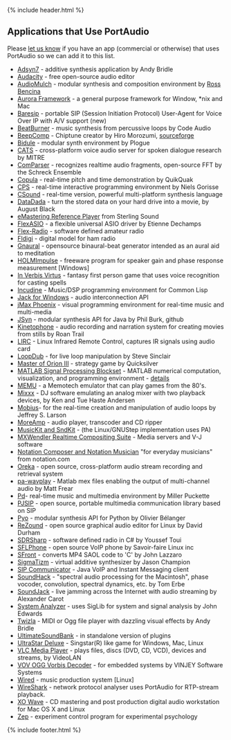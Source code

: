 {% include header.html %}

## Applications that Use PortAudio

Please [let us know](contacts.md) if you have an app (commercial or otherwise) that uses PortAudio so we can add it to this list.

- [Adsyn7](http://andybridle.co.uk/adsyn.aspx) - additive synthesis application by Andy Bridle
- [Audacity](http://audacity.sourceforge.net/) - free open-source audio editor
- [AudioMulch](http://www.audiomulch.com/) - modular synthesis and composition environment by [Ross Bencina](http://www.rossbencina.com/)
- [Aurora Framework](https://github.com/aurorafw) - a general purpose framework for Window, *nix and Mac
- [Baresip](http://www.creytiv.com/baresip) - portable SIP (Session Initiation Protocol) User-Agent for Voice Over IP with A/V support <span class="style1">(new)</span>
- [BeatBurner](http://www.beatburner.com/) - music synthesis from percussive loops by Code Audio
- [BeepComp](http://hiromorozumi.com/beepcomp/) - Chiptune creator by Hiro Morozumi, [sourceforge](https://sourceforge.net/projects/beepcomp/)
- [Bidule](http://www.plogue.com/) - modular synth environment by Plogue
- [CATS](http://communicator.sourceforge.net) - cross-platform voice audio server for spoken dialogue research by MITRE
- [ComParser](http://kmt.hku.nl/~pieter/SOFT/CMP/doc/recognition.html) - recognizes realtime audio fragments, open-source FFT by the Schreck Ensemble
- [Copula](http://www.quikquak.com) - real-time pitch and time demonstration by QuikQuak
- [CPS](http://www.bonneville.nl/) - real-time interactive programming environment by Niels Gorisse
- [CSound](http://csound.sourceforge.net/) - real-time version, powerful multi-platform synthesis language
- [DataDada](http://aug.ment.org/datadada/) - turn the stored data on your hard drive into a movie, by August Black
- [eMastering Reference Player](http://sterling-sound.com/) from Sterling Sound
- [FlexASIO](https://github.com/dechamps/FlexASIO) - a flexible universal ASIO driver by Etienne Dechamps
- [Flex-Radio](http://www.flex-radio.com/) - software defined amateur radio
- [Fldigi](http://www.w1hkj.com/) - digital model for ham radio
- [Gnaural](http://gnaural.sourceforge.net/) - opensource binaural-beat generator  intended as an aural aid to meditation
- [HOLMImpulse](http://www.holmacoustics.com/holmimpulse.php) - freeware program for speaker gain and phase response measurement [Windows]
- [In Verbis Virtus](http://www.indomitusgames.com/index.php/en/) - fantasy first person game that uses voice recognition for casting spells
- [Incudine](http://incudine.sourceforge.net/) - Music/DSP programming environment for Common Lisp
- [Jack for Windows](http://www.jackaudio.org/) - audio interconnection API
- [jMax Phoenix](http://www.jmax-phoenix.org/) - visual programming environment for real-time music and multi-media
- [JSyn](http://www.softsynth.com/jsyn/) - modular  synthesis API for Java  by Phil Burk, github
- [Kinetophone](http://savannah.nongnu.org/projects/kinetophone) - audio recording and narration system for creating movies from stills by Roan Trail
- [LIRC](http://www.lirc.org) - Linux Infrared Remote Control, captures IR signals using audio card
- [LoopDub](http://loopdub.sf.net) - for live loop manipulation by Steve Sinclair
- [Master of Orion III](http://moo3.quicksilver.com/) - strategy game by Quicksilver
- [MATLAB Signal Processing Blockset](http://www.mathworks.com.au/products/matlab/) - MATLAB numerical computation, visualization, and programming environment - [details](http://www.mathworks.com/support/solutions/en/data/1-DSWV43/index.html?product=DS&solution=1-DSWV43)
- [MEMU](http://www.nyangau.org/memu/memu.htm) - a Memotech emulator that can play games from the 80's.
- [Mixxx](http://mixxx.org/) - DJ software emulating an analog mixer with two playback devices, by Ken and Tue Haste Andersen
- [Mobius](http://www.circularlabs.com/)- for the real-time creation and manipulation of audio loops by Jeffrey S. Larson
- [MoreAmp](http://sourceforge.net/projects/moreamp/) - audio player, transcoder and CD ripper
- [MusicKit and SndKit](http://musickit.sourceforge.net/) - (the Linux/GNUStep implementation uses PA)
- [MXWendler Realtime Compositing Suite](http://www.mxwendler.net/) - Media servers and V-J software
- [Notation Composer and Notation Musician](http://www.notation.com/) "for everyday musicians" from notation.com
- [Oreka](http://oreka.sourceforge.net/) - open source, cross-platform audio stream recording and retrieval system
- [pa-wavplay](http://sourceforge.net/projects/pa-wavplay/) - Matlab mex files enabling the output of multi-channel audio by Matt Frear
- [Pd](http://www.crca.ucsd.edu/~msp/software.html)- real-time music and multimedia environment by Miller Puckette
- [PJSIP](http://www.pjsip.org/) - open source, portable multimedia communication library based on SIP
- [Pyo](https://github.com/belangeo/pyo) - modular synthesis API for Python by Olivier Bélanger
- [ReZound](http://rezound.sourceforge.net/) - open source graphical audio editor for Linux by David Durham
- [SDRSharp](http://code.google.com/p/sdrsharp/) - software defined radio in C# by Youssef Toui
- [SFLPhone](http://sflphone.org/) - open source VoIP phone by Savoir-faire Linux inc
- [SFront](http://www.cs.berkeley.edu/~lazzaro/sa/sfman/index.html) - converts MP4 SAOL code to 'C' by John Lazzaro
- [SigmaTizm](http://zetacentauri.com/software_sigmatizm.htm) - virtual additive synthesizer by Jason Champion
- [SIP Communicator](https://jitsi.org/) - Java VoIP and Instant Messaging client
- [SoundHack](http://www.soundhack.com/) - "spectral audio processing for the Macintosh", phase vocoder, convolution, spectral dynamics, etc. by Tom Erbe
- [SoundJack](http://www.soundjack.eu/) - live jamming across the Internet with audio streaming by Alexander Carot
- [System Analyzer](http://www.numerix-dsp.com/files/) - uses SigLib for system and signal analysis by John Edwards
- [Twizla](http://andybridle.co.uk/software.aspx) - MIDI or Ogg file player with dazzling visual effects by Andy Bridle
- [UltimateSoundBank](http://www.ultimatesoundbank.com/) - in standalone version of plugins
- [UltraStar Deluxe](http://ultrastardx.sourceforge.net/) - Singstar(R) like game for Windows, Mac, Linux
- [VLC Media Player](http://www.videolan.org/vlc/) - plays files, discs (DVD, CD, VCD), devices and streams, by VideoLAN
- [VOV OGG Vorbis Decoder](http://www.vinjey.com/audiocodecs.html) - for embedded systems by VINJEY Software Systems
- [Wired](http://wired.sourceforge.net/) - music production system [Linux]
- [WireShark](http://www.wireshark.org/) - network protocol analyser uses PortAudio for RTP-stream playback.
- [XO Wave](http://www.xowave.com/) - CD mastering and post production digital audio workstation for Mac OS X and Linux
- [Zep](https://www.beexy.nl/zep/) - experiment control program for experimental psychology

{% include footer.html %}
